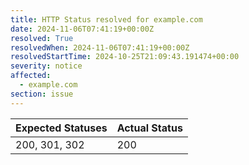 ```yaml
---
title: HTTP Status resolved for example.com
date: 2024-11-06T07:41:19+00:00Z
resolved: True
resolvedWhen: 2024-11-06T07:41:19+00:00Z
resolvedStartTime: 2024-10-25T21:09:43.191474+00:00
severity: notice
affected:
  - example.com
section: issue
---
```


| Expected Statuses | Actual Status  |
|-------------------|----------------|
| 200, 301, 302 | 200 |
